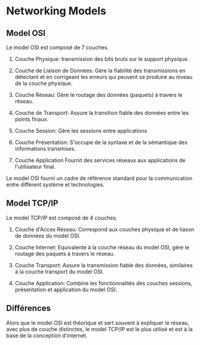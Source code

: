 # Networking Models

## Model OSI
Le model OSI est composé de 7 couches.

1. Couche Physique: transmission des bits bruts sur le support physique.

2. Couche de Liaison de Données: Gère la fiabilité des transmissions en détectant et en corrigeant les erreurs qui peuvent se produire au niveau de la couche physique.

3. Couche Réseau: Gère le routage des données (paquets) à travers le réseau.

4. Couche de Transport: Assure la transition fiable des données entre les points finaux.

5. Couche Session: Gère les sessions entre applications

6. Couche Présentation: S'occupe de la syntaxe et de la sémantique des informations transmises.

7. Couche Application
Fournit des services réseaux aux applications de l'utilisateur final.

Le model OSI fourni un cadre de référence standard pour la communication entre différent système et technologies.

## Model TCP/IP
Le model TCP/IP est composé de 4 couches.

1. Couche d'Acces Réseau: Correspond aux couches physique et de liason de données du model OSI.

2. Couche Internet: Equivalente à la couche réseau du model OSI, gère le routage des paquets à travers le réseau.

3. Couche Transport: Assure la transmission fiable des données, similaires à la couche transport du model OSI.

4. Couche Application: Combine les fonctionnalités des couches sessions, présentation et application du model OSI.

## Différences
Alors que le model OSI est théorique et sert souvent à expliquer le réseau, avec plus de couche distinctes, le model TCP/IP est le plus utilisé et est à la base de la conception d'internet.